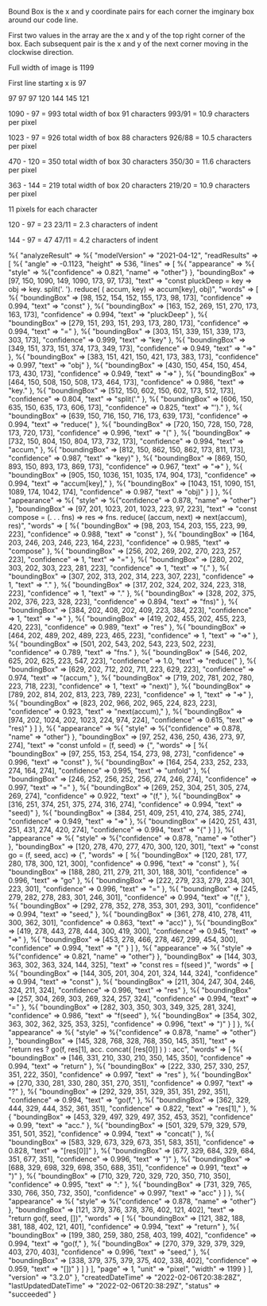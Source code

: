 Bound Box is the x and y coordinate pairs for each corner the imginary box around our code line.

First two values in the array are the x and y of the top right corner of the box.
Each subsequent pair is the x and y of the next corner moving in the clockwise direction.

Full width of image is 1199

First line starting x is 97

97
97
97
120
144
145
121

1090 - 97 = 993 total width of box
91 characters
993/91 = 10.9 characters per pixel

1023 - 97 = 926 total width of box
88 characters
926/88 = 10.5 characters per pixel

470 - 120 = 350 total width of box
30 characters
350/30 = 11.6 characters per pixel

363 - 144 = 219 total width of box
20 characters
219/20 = 10.9 characters per pixel

11 pixels for each character

120 - 97 = 23
23/11 = 2.3 characters of indent

144 - 97 = 47
47/11 = 4.2 characters of indent

%{
  "analyzeResult" => %{
    "modelVersion" => "2021-04-12",
    "readResults" => [
      %{
        "angle" => -0.1123,
        "height" => 536,
        "lines" => [
          %{
            "appearance" => %{
              "style" => %{"confidence" => 0.821, "name" => "other"}
            },
            "boundingBox" => [97, 150, 1090, 149, 1090, 173, 97, 173],
            "text" => "const pluckDeep = key => obj => key. split('. '). reduce( ( accum, key) => accum[key], obj)",
            "words" => [
              %{
                "boundingBox" => [98, 152, 154, 152, 155, 173, 98, 173],
                "confidence" => 0.994,
                "text" => "const"
              },
              %{
                "boundingBox" => [163, 152, 269, 151, 270, 173, 163, 173],
                "confidence" => 0.994,
                "text" => "pluckDeep"
              },
              %{
                "boundingBox" => [279, 151, 293, 151, 293, 173, 280, 173],
                "confidence" => 0.994,
                "text" => "="
              },
              %{
                "boundingBox" => [303, 151, 339, 151, 339, 173, 303, 173],
                "confidence" => 0.999,
                "text" => "key"
              },
              %{
                "boundingBox" => [349, 151, 373, 151, 374, 173, 349, 173],
                "confidence" => 0.949,
                "text" => "=>"
              },
              %{
                "boundingBox" => [383, 151, 421, 150, 421, 173, 383, 173],
                "confidence" => 0.997,
                "text" => "obj"
              },
              %{
                "boundingBox" => [430, 150, 454, 150, 454, 173, 430, 173],
                "confidence" => 0.949,
                "text" => "=>"
              },
              %{
                "boundingBox" => [464, 150, 508, 150, 508, 173, 464, 173],
                "confidence" => 0.986,
                "text" => "key."
              },
              %{
                "boundingBox" => [512, 150, 602, 150, 602, 173, 512, 173],
                "confidence" => 0.804,
                "text" => "split('."
              },
              %{
                "boundingBox" => [606, 150, 635, 150, 635, 173, 606, 173],
                "confidence" => 0.825,
                "text" => "')."
              },
              %{
                "boundingBox" => [639, 150, 716, 150, 716, 173, 639, 173],
                "confidence" => 0.994,
                "text" => "reduce("
              },
              %{
                "boundingBox" => [720, 150, 728, 150, 728, 173, 720, 173],
                "confidence" => 0.996,
                "text" => "("
              },
              %{
                "boundingBox" => [732, 150, 804, 150, 804, 173, 732, 173],
                "confidence" => 0.994,
                "text" => "accum,"
              },
              %{
                "boundingBox" => [812, 150, 862, 150, 862, 173, 811, 173],
                "confidence" => 0.987,
                "text" => "key)"
              },
              %{
                "boundingBox" => [869, 150, 893, 150, 893, 173, 869, 173],
                "confidence" => 0.967,
                "text" => "=>"
              },
              %{
                "boundingBox" => [905, 150, 1036, 151, 1035, 174, 904, 173],
                "confidence" => 0.994,
                "text" => "accum[key],"
              },
              %{
                "boundingBox" => [1043, 151, 1090, 151, 1089, 174, 1042, 174],
                "confidence" => 0.987,
                "text" => "obj)"
              }
            ]
          },
          %{
            "appearance" => %{
              "style" => %{"confidence" => 0.878, "name" => "other"}
            },
            "boundingBox" => [97, 201, 1023, 201, 1023, 223, 97, 223],
            "text" => "const compose = (. . . fns) => res => fns. reduce( (accum, next) => next(accum), res)",
            "words" => [
              %{
                "boundingBox" => [98, 203, 154, 203, 155, 223, 99, 223],
                "confidence" => 0.988,
                "text" => "const"
              },
              %{
                "boundingBox" => [164, 203, 246, 203, 246, 223, 164, 223],
                "confidence" => 0.985,
                "text" => "compose"
              },
              %{
                "boundingBox" => [256, 202, 269, 202, 270, 223, 257, 223],
                "confidence" => 1,
                "text" => "="
              },
              %{
                "boundingBox" => [280, 202, 303, 202, 303, 223, 281, 223],
                "confidence" => 1,
                "text" => "(."
              },
              %{
                "boundingBox" => [307, 202, 313, 202, 314, 223, 307, 223],
                "confidence" => 1,
                "text" => "."
              },
              %{
                "boundingBox" => [317, 202, 324, 202, 324, 223, 318, 223],
                "confidence" => 1,
                "text" => "."
              },
              %{
                "boundingBox" => [328, 202, 375, 202, 376, 223, 328, 223],
                "confidence" => 0.894,
                "text" => "fns)"
              },
              %{
                "boundingBox" => [384, 202, 408, 202, 409, 223, 384, 223],
                "confidence" => 1,
                "text" => "=>"
              },
              %{
                "boundingBox" => [419, 202, 455, 202, 455, 223, 420, 223],
                "confidence" => 0.989,
                "text" => "res"
              },
              %{
                "boundingBox" => [464, 202, 489, 202, 489, 223, 465, 223],
                "confidence" => 1,
                "text" => "=>"
              },
              %{
                "boundingBox" => [501, 202, 543, 202, 543, 223, 502, 223],
                "confidence" => 0.789,
                "text" => "fns."
              },
              %{
                "boundingBox" => [546, 202, 625, 202, 625, 223, 547, 223],
                "confidence" => 1.0,
                "text" => "reduce("
              },
              %{
                "boundingBox" => [629, 202, 712, 202, 711, 223, 629, 223],
                "confidence" => 0.974,
                "text" => "(accum,"
              },
              %{
                "boundingBox" => [719, 202, 781, 202, 780, 223, 718, 223],
                "confidence" => 1,
                "text" => "next)"
              },
              %{
                "boundingBox" => [789, 202, 814, 202, 813, 223, 789, 223],
                "confidence" => 1,
                "text" => "=>"
              },
              %{
                "boundingBox" => [823, 202, 966, 202, 965, 224, 823, 223],
                "confidence" => 0.923,
                "text" => "next(accum),"
              },
              %{
                "boundingBox" => [974, 202, 1024, 202, 1023, 224, 974, 224],
                "confidence" => 0.615,
                "text" => "res)"
              }
            ]
          },
          %{
            "appearance" => %{
              "style" => %{"confidence" => 0.878, "name" => "other"}
            },
            "boundingBox" => [97, 252, 436, 250, 436, 273, 97, 274],
            "text" => "const unfold = (f, seed) => {",
            "words" => [
              %{
                "boundingBox" => [97, 255, 153, 254, 154, 273, 98, 273],
                "confidence" => 0.996,
                "text" => "const"
              },
              %{
                "boundingBox" => [164, 254, 233, 252, 233, 274, 164, 274],
                "confidence" => 0.995,
                "text" => "unfold"
              },
              %{
                "boundingBox" => [246, 252, 256, 252, 256, 274, 246, 274],
                "confidence" => 0.997,
                "text" => "="
              },
              %{
                "boundingBox" => [269, 252, 304, 251, 305, 274, 269, 274],
                "confidence" => 0.922,
                "text" => "(f,"
              },
              %{
                "boundingBox" => [316, 251, 374, 251, 375, 274, 316, 274],
                "confidence" => 0.994,
                "text" => "seed)"
              },
              %{
                "boundingBox" => [384, 251, 409, 251, 410, 274, 385, 274],
                "confidence" => 0.949,
                "text" => "=>"
              },
              %{
                "boundingBox" => [420, 251, 431, 251, 431, 274, 420, 274],
                "confidence" => 0.994,
                "text" => "{"
              }
            ]
          },
          %{
            "appearance" => %{
              "style" => %{"confidence" => 0.878, "name" => "other"}
            },
            "boundingBox" => [120, 278, 470, 277, 470, 300, 120, 301],
            "text" => "const go = (f, seed, acc) => {",
            "words" => [
              %{
                "boundingBox" => [120, 281, 177, 280, 178, 300, 121, 300],
                "confidence" => 0.996,
                "text" => "const"
              },
              %{
                "boundingBox" => [188, 280, 211, 279, 211, 301, 188, 301],
                "confidence" => 0.996,
                "text" => "go"
              },
              %{
                "boundingBox" => [222, 279, 233, 279, 234, 301, 223, 301],
                "confidence" => 0.996,
                "text" => "="
              },
              %{
                "boundingBox" => [245, 279, 282, 278, 283, 301, 246, 301],
                "confidence" => 0.994,
                "text" => "(f,"
              },
              %{
                "boundingBox" => [292, 278, 352, 278, 353, 301, 293, 301],
                "confidence" => 0.994,
                "text" => "seed,"
              },
              %{
                "boundingBox" => [361, 278, 410, 278, 411, 300, 362, 301],
                "confidence" => 0.863,
                "text" => "acc)"
              },
              %{
                "boundingBox" => [419, 278, 443, 278, 444, 300, 419, 300],
                "confidence" => 0.945,
                "text" => "=>"
              },
              %{
                "boundingBox" => [453, 278, 466, 278, 467, 299, 454, 300],
                "confidence" => 0.994,
                "text" => "{"
              }
            ]
          },
          %{
            "appearance" => %{
              "style" => %{"confidence" => 0.821, "name" => "other"}
            },
            "boundingBox" => [144, 303, 363, 302, 363, 324, 144, 325],
            "text" => "const res = f(seed )",
            "words" => [
              %{
                "boundingBox" => [144, 305, 201, 304, 201, 324, 144, 324],
                "confidence" => 0.994,
                "text" => "const"
              },
              %{
                "boundingBox" => [211, 304, 247, 304, 246, 324, 211, 324],
                "confidence" => 0.996,
                "text" => "res"
              },
              %{
                "boundingBox" => [257, 304, 269, 303, 269, 324, 257, 324],
                "confidence" => 0.994,
                "text" => "="
              },
              %{
                "boundingBox" => [282, 303, 350, 303, 349, 325, 281, 324],
                "confidence" => 0.986,
                "text" => "f(seed"
              },
              %{
                "boundingBox" => [354, 302, 363, 302, 362, 325, 353, 325],
                "confidence" => 0.996,
                "text" => ")"
              }
            ]
          },
          %{
            "appearance" => %{
              "style" => %{"confidence" => 0.878, "name" => "other"}
            },
            "boundingBox" => [145, 328, 768, 328, 768, 350, 145, 351],
            "text" => "return res ? go(f, res[1], acc. concat( [res[0]] ) ) : acc",
            "words" => [
              %{
                "boundingBox" => [146, 331, 210, 330, 210, 350, 145, 350],
                "confidence" => 0.994,
                "text" => "return"
              },
              %{
                "boundingBox" => [222, 330, 257, 330, 257, 351, 222, 350],
                "confidence" => 0.997,
                "text" => "res"
              },
              %{
                "boundingBox" => [270, 330, 281, 330, 280, 351, 270, 351],
                "confidence" => 0.997,
                "text" => "?"
              },
              %{
                "boundingBox" => [292, 329, 351, 329, 351, 351, 292, 351],
                "confidence" => 0.994,
                "text" => "go(f,"
              },
              %{
                "boundingBox" => [362, 329, 444, 329, 444, 352, 361, 351],
                "confidence" => 0.822,
                "text" => "res[1],"
              },
              %{
                "boundingBox" => [453, 329, 497, 329, 497, 352, 453, 352],
                "confidence" => 0.99,
                "text" => "acc."
              },
              %{
                "boundingBox" => [501, 329, 579, 329, 579, 351, 501, 352],
                "confidence" => 0.994,
                "text" => "concat("
              },
              %{
                "boundingBox" => [583, 329, 673, 329, 673, 351, 583, 351],
                "confidence" => 0.828,
                "text" => "[res[0]]"
              },
              %{
                "boundingBox" => [677, 329, 684, 329, 684, 351, 677, 351],
                "confidence" => 0.996,
                "text" => ")"
              },
              %{
                "boundingBox" => [688, 329, 698, 329, 698, 350, 688, 351],
                "confidence" => 0.991,
                "text" => ")"
              },
              %{
                "boundingBox" => [710, 329, 720, 329, 720, 350, 710, 350],
                "confidence" => 0.995,
                "text" => ":"
              },
              %{
                "boundingBox" => [731, 329, 765, 330, 766, 350, 732, 350],
                "confidence" => 0.997,
                "text" => "acc"
              }
            ]
          },
          %{
            "appearance" => %{
              "style" => %{"confidence" => 0.878, "name" => "other"}
            },
            "boundingBox" => [121, 379, 376, 378, 376, 402, 121, 402],
            "text" => "return go(f, seed, [])",
            "words" => [
              %{
                "boundingBox" => [121, 382, 188, 381, 188, 402, 121, 401],
                "confidence" => 0.994,
                "text" => "return"
              },
              %{
                "boundingBox" => [199, 380, 259, 380, 258, 403, 199, 402],
                "confidence" => 0.994,
                "text" => "go(f,"
              },
              %{
                "boundingBox" => [270, 379, 329, 379, 329, 403, 270, 403],
                "confidence" => 0.996,
                "text" => "seed,"
              },
              %{
                "boundingBox" => [338, 379, 375, 379, 375, 402, 338, 402],
                "confidence" => 0.959,
                "text" => "[])"
              }
            ]
          }
        ],
        "page" => 1,
        "unit" => "pixel",
        "width" => 1199
      }
    ],
    "version" => "3.2.0"
  },
  "createdDateTime" => "2022-02-06T20:38:28Z",
  "lastUpdatedDateTime" => "2022-02-06T20:38:29Z",
  "status" => "succeeded"
}
